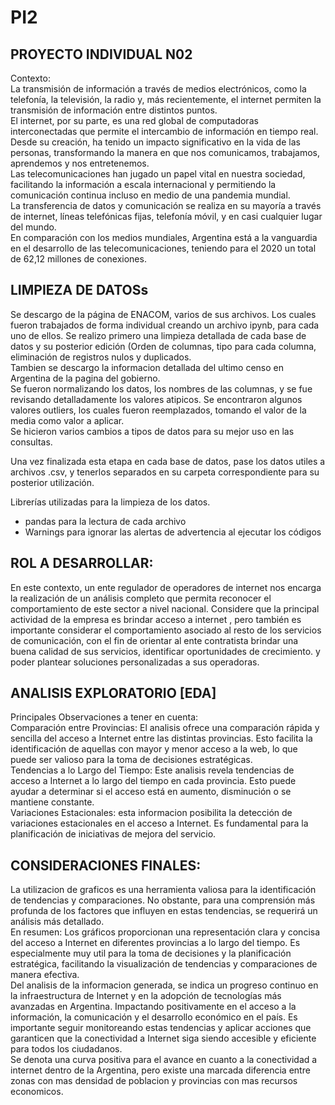 # PI2
<h2>PROYECTO INDIVIDUAL N02 </h2>
Contexto:<br>
La transmisión de información a través de medios electrónicos, como la telefonía, la televisión, la radio y, más recientemente, el internet permiten la transmisión de información entre distintos puntos.<br>
El internet, por su parte, es una red global de computadoras interconectadas que permite el intercambio de información en tiempo real.
Desde su creación, ha tenido un impacto significativo en la vida de las personas, transformando la manera en que nos comunicamos, trabajamos, aprendemos y nos entretenemos.<br>
Las telecomunicaciones han jugado un papel vital en nuestra sociedad, facilitando la información a escala internacional y permitiendo la comunicación continua incluso en medio de una pandemia mundial.<br>
La transferencia de datos y comunicación se realiza en su mayoría a través de internet, líneas telefónicas fijas, telefonía móvil, y en casi cualquier lugar del mundo.<br>
En comparación con los medios mundiales, Argentina está a la vanguardia en el desarrollo de las telecomunicaciones, teniendo para el 2020 un total de 62,12 millones de conexiones.<br>
<h2>LIMPIEZA DE DATOSs</h2>
Se descargo de la página de ENACOM, varios de sus archivos. Los cuales fueron trabajados de forma individual creando un archivo ipynb, para cada uno de ellos. Se realizo primero una limpieza detallada de cada base de datos y su posterior edición (Orden de columnas, tipo para cada columna, eliminación de registros nulos y  duplicados.<br>
Tambien se descargo la informacion detallada del ultimo censo en Argentina de la pagina del gobierno.<br>
Se fueron normalizando los datos, los nombres de las columnas, y se fue revisando detalladamente los valores atipicos. Se encontraron algunos valores outliers, los cuales fueron reemplazados, tomando el valor de la media como valor a aplicar.<br>
Se hicieron varios cambios a tipos de datos para su mejor uso en las consultas.<br>

Una vez finalizada esta etapa en cada base de datos, pase los datos utiles a archivos .csv, y tenerlos separados en su carpeta correspondiente para su posterior utilización.<br>

Librerías utilizadas para la limpieza de los datos.<br>
-	pandas para la lectura de cada archivo 
-	Warnings para ignorar las alertas de advertencia al ejecutar los códigos


<h2>ROL A DESARROLLAR:</h2>
En este contexto, un ente regulador de operadores de internet nos encarga la realización de un análisis completo que permita reconocer el comportamiento de este sector a nivel nacional. Considere que la principal actividad de la empresa es brindar acceso a internet , pero también es importante considerar el comportamiento asociado al resto de los servicios de comunicación, con el fin de orientar al ente contratista brindar una buena calidad de sus servicios, identificar oportunidades de crecimiento. y poder plantear soluciones personalizadas a sus operadoras.<br>

<h2>ANALISIS EXPLORATORIO [EDA]</h2>
Principales Observaciones a tener en cuenta:<br>
Comparación entre Provincias: El analisis  ofrece una comparación rápida y sencilla del acceso a Internet entre las distintas provincias. Esto facilita la identificación de aquellas con mayor y menor acceso a la web, lo que puede ser valioso para la toma de decisiones estratégicas.<br>
Tendencias a lo Largo del Tiempo: Este analisis revela tendencias de acceso a Internet a lo largo del tiempo en cada provincia. Esto puede ayudar a determinar si el acceso está en aumento, disminución o se mantiene constante.<br>
Variaciones Estacionales: esta informacion posibilita la detección de variaciones estacionales en el acceso a Internet. Es fundamental para la planificación de iniciativas de mejora del servicio.<br>

<h2>CONSIDERACIONES FINALES:</h2>
La utilizacion de graficos es una herramienta valiosa para la identificación de tendencias y comparaciones. No obstante, para una comprensión más profunda de los factores que influyen en estas tendencias, se requerirá un análisis más detallado. <br>
En resumen: Los gráficos proporcionan una representación clara y concisa del acceso a Internet en diferentes provincias a lo largo del tiempo. Es especialmente muy util para la toma de decisiones y la planificación estratégica, facilitando la visualización de tendencias y comparaciones de manera efectiva.<br>
Del analisis de la informacion generada, se indica un progreso continuo en la infraestructura de Internet y en la adopción de tecnologías más avanzadas en Argentina. Impactando positivamente en el acceso a la información, la comunicación y el desarrollo económico en el país. Es importante seguir monitoreando estas tendencias y aplicar acciones que garanticen que la conectividad a Internet siga siendo accesible y eficiente para todos los ciudadanos.<br>
Se denota una curva positiva para el avance en cuanto a la conectividad a internet dentro de la Argentina, pero existe una marcada diferencia entre zonas con mas densidad de poblacion y provincias con mas recursos economicos.<br>


